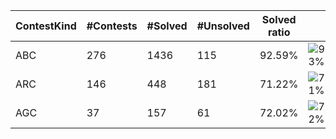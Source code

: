 | ContestKind | #Contests | #Solved | #Unsolved | Solved ratio | |
| - | - | - | - | - | - |
| ABC | 276 | 1436 | 115 | 92.59% | ![93%](https://progress-bar.dev/93?title=Solved) |
| ARC | 146 | 448 | 181 | 71.22% | ![71%](https://progress-bar.dev/71?title=Solved) |
| AGC | 37 | 157 | 61 | 72.02% | ![72%](https://progress-bar.dev/72?title=Solved) |
